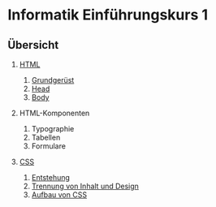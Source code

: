 # Informatik Einführungskurs 1

## Übersicht

1.  [HTML](./Docs/html.md)
    1.  [Grundgerüst](./Docs/html.md#html-grundlagen)
    2.  [Head](./Docs/html.md#head)
    3.  [Body](./Docs/html.md#body)
    
2.  HTML-Komponenten
    1.  Typographie
    2.  Tabellen
    3.  Formulare
    
3.  [CSS](./Docs/css.md)
    1.  [Entstehung](./Docs/css.md#entstehung)
    2.  [Trennung von Inhalt und Design](./Docs/css.md#trennung-von-inhalt-und-design)
    3.  [Aufbau von CSS](./Docs/css.md#aufbau-von-css)

